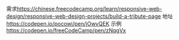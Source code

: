 需求<https://chinese.freecodecamp.org/learn/responsive-web-design/responsive-web-design-projects/build-a-tribute-page>
地址<https://codepen.io/pocowi/pen/jOwvQEK>
示例<https://codepen.io/freeCodeCamp/pen/zNqgVx>